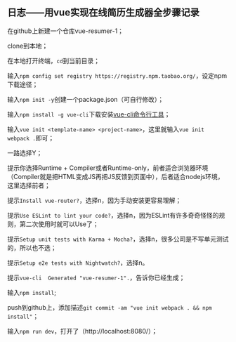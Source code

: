 ## 日志——用vue实现在线简历生成器全步骤记录

在github上新建一个仓库vue-resumer-1；

clone到本地；

在本地打开终端，`cd`到当前目录；

输入`npm config set registry https://registry.npm.taobao.org/`，设定npm下载途径；

输入`npm init -y`创建一个package.json（可自行修改）；

输入`npm install -g vue-cli`下载安装[vue-cli命令行工具](https://github.com/vuejs/vue-cli)；

输入`vue init <template-name> <project-name>`，这里就输入`vue init webpack .`即可；

一路选择Y；

提示你选择Runtime + Compiler或者Runtime-only，前者适合浏览器环境（Compiler就是把HTML变成JS再把JS反馈到页面中），后者适合nodejs环境，这里选择前者；

提示`Install vue-router?`，选择n，因为手动安装更容易理解；

提示`Use ESLint to lint your code?`，选择n，因为ESLint有许多奇奇怪怪的规则，第二次使用时就可以Use了；

提示`Setup unit tests with Karma + Mocha?`，选择n，很多公司是不写单元测试的，所以也不选；

提示`Setup e2e tests with Nightwatch?`，选择n。

提示`vue-cli  Generated "vue-resumer-1".`，告诉你已经生成；

输入`npm install`;

push到github上，添加描述`git commit -am "vue init webpack . && npm install"`；

输入`npm run dev`，打开了（http://localhost:8080/）；






